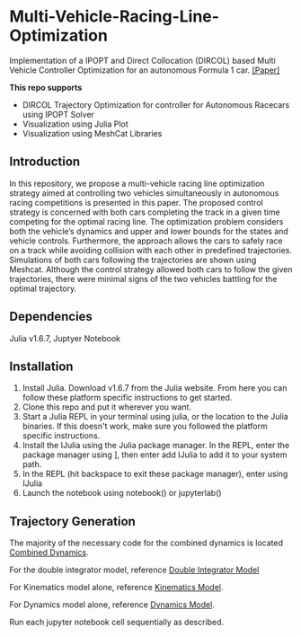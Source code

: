 # Multi-Vehicle-Racing-Line-Optimization

Implementation of a IPOPT and Direct Collocation (DIRCOL) based Multi Vehicle Controller Optimization for an autonomous Formula 1 car. [[Paper]](https://github.com/NikhilCG26/Multi-Vehicle-Racing-Line-Optimization/blob/main/OCRL_Final_Paper.pdf)

**This repo supports**
* DIRCOL Trajectory Optimization for controller for Autonomous Racecars using IPOPT Solver
* Visualization using Julia Plot
* Visualization using MeshCat Libraries

## Introduction

In this repository, we propose a multi-vehicle racing line optimization strategy aimed at controlling two vehicles simultaneously in autonomous racing competitions is presented in this paper. The proposed control strategy is concerned with both cars completing the track in a given time competing for the optimal racing line. The optimization problem considers both the vehicle’s dynamics and upper and lower bounds for the states and vehicle controls. Furthermore, the approach allows the cars to safely race on a track while avoiding collision with each other in predefined trajectories. Simulations of both cars following the trajectories are shown using Meshcat. Although the control strategy allowed both cars to follow the given trajectories, there were minimal signs of the two vehicles battling for the optimal trajectory.
## Dependencies
Julia v1.6.7, Juptyer Notebook

## Installation
1. Install Julia. Download v1.6.7 from the Julia website. From here you can follow these platform specific instructions to get started.
2. Clone this repo and put it wherever you want.
3. Start a Julia REPL in your terminal using julia, or the location to the Julia binaries. If this doesn't work, make sure you followed the platform specific instructions.
4. Install the IJulia using the Julia package manager. In the REPL, enter the package manager using ], then enter add IJulia to add it to your system path.
5. In the REPL (hit backspace to exit these package manager), enter using IJulia
6. Launch the notebook using notebook() or jupyterlab()

## Trajectory Generation
The majority of the necessary code for the combined dynamics is located [Combined Dynamics](https://github.com/NikhilCG26/Multi-Vehicle-Racing-Line-Optimization/blob/main/Project_Combined_Dynamics.ipynb). 

For the double integrator model, reference [Double Integrator Model](https://github.com/NikhilCG26/Multi-Vehicle-Racing-Line-Optimization/blob/main/Project_Double_integrator_Dynamics.ipynb)

For Kinematics model alone, reference [Kinematics Model](https://github.com/NikhilCG26/Multi-Vehicle-Racing-Line-Optimization/blob/main/Project_base-Kinematics.ipynb). 

For Dynamics model alone, reference [Dynamics Model](https://github.com/NikhilCG26/Multi-Vehicle-Racing-Line-Optimization/blob/main/Project_base-Dynamics.ipynb). 

Run each jupyter notebook cell sequentially as described.

